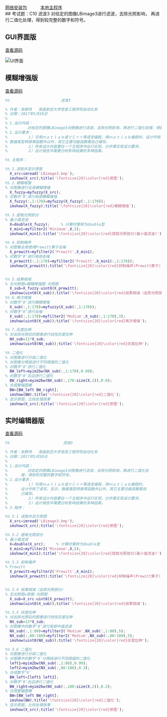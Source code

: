 <div>
   <a href="https://zhangqunwei.github.io/ImageProcessC10/install/InstallerWeb.zip" title="PC机中需要预先安装Matlab" class="btn btn-github"><span class="icon"></span>网络安装包</a>
                   <a href="https://zhangqunwei.github.io/ImageProcessC10/main/main.zip" title="PC机中需要预先安装Matlab" class="btn btn-github"><span class="icon"></span>本地主程序</a>
</div style="color:#00FF00">
## 考试题：C10 滤波3
   对给定的图像LBimage3进行滤波，去除光照影响， 再进行二值化处理，得到较完整的数字和符号。

## GUI界面版 
 [查看源码](https://zhangqunwei.github.io/ImageProcessC10/html/GUI/KaoShiTi.html)
  
  ![UI界面](https://zhangqunwei.github.io/ImageProcessC10/html/GUI/main.bmp)

## 模糊增强版 
 [查看源码](https://zhangqunwei.github.io/ImageProcessC10/html/Fuzzy/main.html)
 
 
 ```Matlab
 %%                       滤波3
 
 % 作者：张群伟	南昌航空大学信息工程学院自动化系
 % 日期：2017年5月10日
 %
 % 1.设计内容：
 %         对给定的图像LBimage3对图像进行滤波，去除光照影响，再进行二值化处理，得到较完整的数字和符号。
 % 2.设计要求：
 %         １）可用ｍａｔｌａｂ或ＶＣ＋＋等语言编程，用ｍａｔｌａｂ编程时，设计中除了读写、显示、
 % 数据类型转换等函数外以外，其它主要功能函数需自己编写。
 %         ２）所有设计内容要在一个主程序中运行实现，分步骤实现设计要求。
 %         ３）设计报告中需要分析影响结果的多种因素。
 
 %% 主程序：
 
 %% 1.读取并显示原图
   X_src=imread('LBimage3.bmp');
   imshow(X_src);title('\fontsize{20}\color{red}原图');
 %% 2.模糊增强
 % 对图像进行全局模糊增强
   X_fuzzy=myfuzzy(X_src);
 % 对数字‘0’进行局部模糊增强
   X_fuzzy(:,1:170)=myfuzzy(X_fuzzy(:,1:170));
   imshow(X_fuzzy);title('\fontsize{20}\color{red}模糊增强');
 
 %% 3.提取光照部分
 % 最小值滤波
   X=double(X_fuzzy);     % 计算时需转为double型
   X_min1=myfilter2('Minimum',X,5);        
   imshow(X_min1);title('\fontsize{20}\color{red}提取光照部分(最小值滤波)');
 
 %% 4.抑制噪声
 % 对图像全局使用Prewitt算子去噪
   X_prewitt=myfilter2('Prewitt',X_min1);
 % 对数字‘0’进行局部去噪
   X_prewitt(:,1:170)=myfilter2('Prewitt',X_min1(:,1:170));
   imshow(X_prewitt);title('\fontsize{20}\color{red}抑制噪声(Prewitt算子)');
 
 
 %% 5.结果相减
 % 无光照图=模糊增强图-光照图
   X_sub=X_fuzzy-uint8(X_prewitt);
   imshow(uint8(X_sub));title('\fontsize{20}\color{red}结果相减（去除光照部分）');
 %% 6.再次增强
 % 对数字‘0’进行模糊增强
   X_sub(:,1:170)=myfuzzy(X_sub(:,1:170));
 % 对数字‘0’进行去噪
   X_sub(:,1:170)=myfilter2('Medium',X_sub(:,1:170),3);
   imshow(uint8(X_sub));title('\fontsize{20}\color{red}再次增强');
 
 %% 7.灰度拉伸
 % 对去除光照后的图像进行线性灰度拉伸
   NX_sub=11*X_sub;
   imshow(uint8(NX_sub));title('\fontsize{20}\color{red}灰度拉伸');
 
 %% 二值化
 % 对图像进行分段二值化
 % 对图像分两段进行不同阈值的二值化
 % 对数字‘0’进行二值化
   BW_left=myim2bw(NX_sub(:,1:170),0.99);
 % 对数字‘0’右边进行二值化
   BW_right=myim2bw(NX_sub(:,170:size(X,2)),0.6);
 % 合成整幅图像
   BW=[BW_left BW_right];
   imshow(BW);title('\fontsize{20}\color{red}二值化');
 % 显示原图，比较处理效果
   imshow(X_src);title('\fontsize{20}\color{red}原图');
 ```
 
 
## 实时编辑器版 
 [查看源码](https://zhangqunwei.github.io/ImageProcessC10/html/RealTime/main.html)
 ```Matlab
 %%                        滤波3
 
 % 作者：张群伟	南昌航空大学信息工程学院自动化系
 % 日期：2017年5月10日
 %
 % 1.设计内容：
 %         对给定的图像LBimage3对图像进行滤波，去除光照影响，再进行二值化处
 %      理，得到较完整的数字和符号。
 % 2.设计要求：
 %         １）可用ｍａｔｌａｂ或ＶＣ＋＋等语言编程，用ｍａｔｌａｂ编程时，
 %      设计中除了读写、显示、数据类型转换等函数外以外，其它主要功能函数需自
 %      己编写。
 %         ２）所有设计内容要在一个主程序中运行实现，分步骤实现设计要求。
 %         ３）设计报告中需要分析影响结果的多种因素。
 % 3.程序：
 
 %% 3.1 读取并显示原图
   X_src=imread('LBimage3.bmp');
   imshow(X_src);title('\fontsize{20}\color{red}原图');
 
 %% 3.2 提取光照部分
 % 最小值滤波
   X=double(X_src);     % 计算时需转为double型
   X_min1=myfilter2('Minimum',X,5);        
   imshow(X_min1);title('\fontsize{20}\color{red}提取光照部分(最小值滤波)');
 
 %% 3.3 抑制噪声
 % Prewitt
   X_prewitt=myfilter2('Prewitt',X_min1);
   imshow(X_prewitt);title('\fontsize{20}\color{red}抑制噪声(Prewitt算子)');
 
 
 %% 3.4 结果相减（去除光照部分）
 % 无光照图=原图-光照图
   X_sub=X_src-uint8(X_prewitt);
   imshow(uint8(X_sub));title('\fontsize{20}\color{red}结果相减');
 
 %% 3.5 灰度拉伸
 % 对去除光照后的图像进行线性灰度拉伸
   NX_sub=13*X_sub;
 % 对图像中的数字‘0’进行局部中值滤波
   NX_sub(:,1:80)=myfilter2('Medium',NX_sub(:,1:80),5);
   NX_sub(:,80:180)=myfilter2('Medium',NX_sub(:,80:180),5);
   imshow(uint8(NX_sub));title('\fontsize{20}\color{red}灰度拉伸');
 
 %% 3.6 二值化
 % 对图像进行分段二值化
 % 对图像中的数字‘0’分两段进行不同阈值的二值化
   left1=myim2bw(NX_sub(:,1:80),0.99);
   left2=myim2bw(NX_sub(:,80:180),0.3);
 % 合成数字‘0’
   BW_left=[left1 left2];
 % 对数字‘0’右边进行二值化
   BW_right=myim2bw(NX_sub(:,180:size(X,2)),0.3);
 % 合成整幅图像
   BW=[BW_left BW_right];
   imshow(BW);title('\fontsize{20}\color{red}二值化');
 % 显示原图，比较处理效果
   imshow(X_src);title('\fontsize{20}\color{red}原图');
 ```
